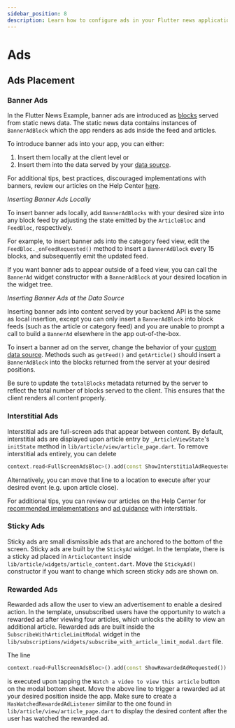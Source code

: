 ```yaml
---
sidebar_position: 8
description: Learn how to configure ads in your Flutter news application.
---
```


# Ads

## Ads Placement

### Banner Ads

In the Flutter News Example, banner ads are introduced as [blocks](/server_development/blocks) served from static news data. The static news data contains instances of `BannerAdBlock` which the app renders as ads inside the feed and articles.

To introduce banner ads into your app, you can either:

1.  Insert them locally at the client level or
2.  Insert them into the data served by your [data source](/server_development/connecting_your_data_source).

For additional tips, best practices, discouraged implementations with banners, review our articles on the Help Center [here](https://support.google.com/admob/answer/6128877).

_Inserting Banner Ads Locally_

To insert banner ads locally, add `BannerAdBlocks` with your desired size into any block feed by adjusting the state emitted by the `ArticleBloc` and `FeedBloc`, respectively.

For example, to insert banner ads into the category feed view, edit the `FeedBloc._onFeedRequested()` method to insert a `BannerAdBlock` every 15 blocks, and subsequently emit the updated feed.

If you want banner ads to appear outside of a feed view, you can call the `BannerAd` widget constructor with a `BannerAdBlock` at your desired location in the widget tree.

_Inserting Banner Ads at the Data Source_

Inserting banner ads into content served by your backend API is the same as local insertion, except you can only insert a `BannerAdBlock` into block feeds (such as the article or category feed) and you are unable to prompt a call to build a `BannerAd` elsewhere in the app out-of-the-box.

To insert a banner ad on the server, change the behavior of your [custom data source](/server_development/connecting_your_data_source#creating-a-new-data-source). Methods such as `getFeed()` and `getArticle()` should insert a `BannerAdBlock` into the blocks returned from the server at your desired positions.

Be sure to update the `totalBlocks` metadata returned by the server to reflect the total number of blocks served to the client. This ensures that the client renders all content properly.

### Interstitial Ads

Interstitial ads are full-screen ads that appear between content. By default, interstitial ads are displayed upon article entry by `_ArticleViewState`'s `initState` method in `lib/article/view/article_page.dart`. To remove interstitial ads entirely, you can delete

```dart
context.read<FullScreenAdsBloc>().add(const ShowInterstitialAdRequested());
```

Alternatively, you can move that line to a location to execute after your desired event (e.g. upon article close).

For additional tips, you can review our articles on the Help Center for [recommended implementations](https://support.google.com/admob/answer/6201350) and [ad guidance](https://support.google.com/admob/answer/6066980?hl=en) with interstitials.

### Sticky Ads

Sticky ads are small dismissible ads that are anchored to the bottom of the screen. Sticky ads are built by the `StickyAd` widget. In the template, there is a sticky ad placed in `ArticleContent` inside `lib/article/widgets/article_content.dart`. Move the `StickyAd()` constructor if you want to change which screen sticky ads are shown on.

### Rewarded Ads

Rewarded ads allow the user to view an advertisement to enable a desired action. In the template, unsubscribed users have the opportunity to watch a rewarded ad after viewing four articles, which unlocks the ability to view an additional article. Rewarded ads are built inside the `SubscribeWithArticleLimitModal` widget in the `lib/subscriptions/widgets/subscribe_with_article_limit_modal.dart` file.

The line

```dart
context.read<FullScreenAdsBloc>().add(const ShowRewardedAdRequested())
```

is executed upon tapping the `Watch a video to view this article` button on the modal bottom sheet. Move the above line to trigger a rewarded ad at your desired position inside the app. Make sure to create a `HasWatchedRewardedAdListener` similar to the one found in `lib/article/view/article_page.dart` to display the desired content after the user has watched the rewarded ad.
